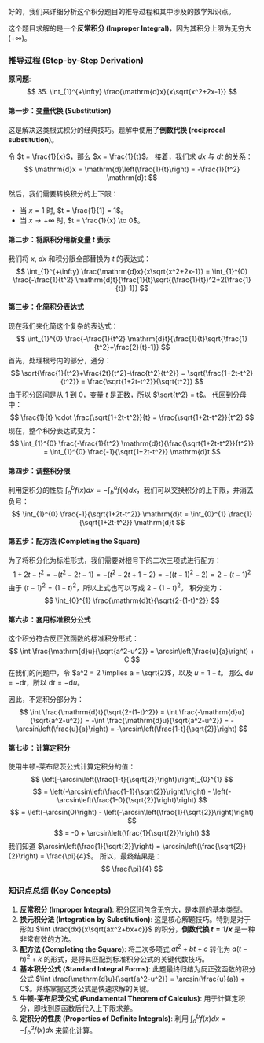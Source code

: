 好的，我们来详细分析这个积分题目的推导过程和其中涉及的数学知识点。

这个题目求解的是一个**反常积分 (Improper Integral)**，因为其积分上限为无穷大 ($+\infty$)。

### 推导过程 (Step-by-Step Derivation)

**原问题**:
$$ 35. \int_{1}^{+\infty} \frac{\mathrm{d}x}{x\sqrt{x^2+2x-1}} $$

#### 第一步：变量代换 (Substitution)
这是解决这类根式积分的经典技巧。题解中使用了**倒数代换 (reciprocal substitution)**。

令 $t = \frac{1}{x}$，那么 $x = \frac{1}{t}$。
接着，我们求 $dx$ 与 $dt$ 的关系：
$$ \mathrm{d}x = \mathrm{d}\left(\frac{1}{t}\right) = -\frac{1}{t^2} \mathrm{d}t $$

然后，我们需要转换积分的上下限：
*   当 $x = 1$ 时, $t = \frac{1}{1} = 1$。
*   当 $x \to +\infty$ 时, $t = \frac{1}{x} \to 0$。

#### 第二步：将原积分用新变量 $t$ 表示
我们将 $x$, $dx$ 和积分限全部替换为 $t$ 的表达式：
$$ \int_{1}^{+\infty} \frac{\mathrm{d}x}{x\sqrt{x^2+2x-1}} = \int_{1}^{0} \frac{-\frac{1}{t^2} \mathrm{d}t}{\frac{1}{t}\sqrt{(\frac{1}{t})^2+2(\frac{1}{t})-1}} $$

#### 第三步：化简积分表达式
现在我们来化简这个复杂的表达式：
$$ \int_{1}^{0} \frac{-\frac{1}{t^2} \mathrm{d}t}{\frac{1}{t}\sqrt{\frac{1}{t^2}+\frac{2}{t}-1}} $$
首先，处理根号内的部分，通分：
$$ \sqrt{\frac{1}{t^2}+\frac{2t}{t^2}-\frac{t^2}{t^2}} = \sqrt{\frac{1+2t-t^2}{t^2}} = \frac{\sqrt{1+2t-t^2}}{\sqrt{t^2}} $$
由于积分区间是从 $1$ 到 $0$，变量 $t$ 是正数，所以 $\sqrt{t^2} = t$。
代回到分母中：
$$ \frac{1}{t} \cdot \frac{\sqrt{1+2t-t^2}}{t} = \frac{\sqrt{1+2t-t^2}}{t^2} $$
现在，整个积分表达式变为：
$$ \int_{1}^{0} \frac{-\frac{1}{t^2} \mathrm{d}t}{\frac{\sqrt{1+2t-t^2}}{t^2}} = \int_{1}^{0} \frac{-1}{\sqrt{1+2t-t^2}} \mathrm{d}t $$

#### 第四步：调整积分限
利用定积分的性质 $\int_a^b f(x)dx = -\int_b^a f(x)dx$，我们可以交换积分的上下限，并消去负号：
$$ \int_{1}^{0} \frac{-1}{\sqrt{1+2t-t^2}} \mathrm{d}t = \int_{0}^{1} \frac{1}{\sqrt{1+2t-t^2}} \mathrm{d}t $$

#### 第五步：配方法 (Completing the Square)
为了将积分化为标准形式，我们需要对根号下的二次三项式进行配方：
$$ 1+2t-t^2 = -(t^2 - 2t - 1) = -(t^2 - 2t + 1 - 2) = -((t-1)^2 - 2) = 2 - (t-1)^2 $$
由于 $(t-1)^2 = (1-t)^2$，所以上式也可以写成 $2 - (1-t)^2$。
积分变为：
$$ \int_{0}^{1} \frac{\mathrm{d}t}{\sqrt{2-(1-t)^2}} $$

#### 第六步：套用标准积分公式
这个积分符合反正弦函数的标准积分形式：
$$ \int \frac{\mathrm{d}u}{\sqrt{a^2-u^2}} = \arcsin\left(\frac{u}{a}\right) + C $$
在我们的问题中，令 $a^2 = 2 \implies a = \sqrt{2}$，以及 $u = 1-t$。
那么 $\mathrm{d}u = -\mathrm{d}t$，所以 $\mathrm{d}t = -\mathrm{d}u$。

因此，不定积分部分为：
$$ \int \frac{\mathrm{d}t}{\sqrt{2-(1-t)^2}} = \int \frac{-\mathrm{d}u}{\sqrt{a^2-u^2}} = -\int \frac{\mathrm{d}u}{\sqrt{a^2-u^2}} = -\arcsin\left(\frac{u}{a}\right) = -\arcsin\left(\frac{1-t}{\sqrt{2}}\right) $$

#### 第七步：计算定积分
使用牛顿-莱布尼茨公式计算定积分的值：
$$ \left[-\arcsin\left(\frac{1-t}{\sqrt{2}}\right)\right]_{0}^{1} $$
$$ = \left(-\arcsin\left(\frac{1-1}{\sqrt{2}}\right)\right) - \left(-\arcsin\left(\frac{1-0}{\sqrt{2}}\right)\right) $$
$$ = \left(-\arcsin(0)\right) - \left(-\arcsin\left(\frac{1}{\sqrt{2}}\right)\right) $$
$$ = -0 + \arcsin\left(\frac{1}{\sqrt{2}}\right) $$
我们知道 $\arcsin\left(\frac{1}{\sqrt{2}}\right) = \arcsin\left(\frac{\sqrt{2}}{2}\right) = \frac{\pi}{4}$。
所以，最终结果是：
$$ \frac{\pi}{4} $$

### 知识点总结 (Key Concepts)

1.  **反常积分 (Improper Integral)**: 积分区间包含无穷大，是本题的基本类型。
2.  **换元积分法 (Integration by Substitution)**: 这是核心解题技巧。特别是对于形如 $\int \frac{dx}{x\sqrt{ax^2+bx+c}}$ 的积分，**倒数代换 $t=1/x$** 是一种非常有效的方法。
3.  **配方法 (Completing the Square)**: 将二次多项式 $at^2+bt+c$ 转化为 $a(t-h)^2+k$ 的形式，是将其匹配到标准积分公式的关键代数技巧。
4.  **基本积分公式 (Standard Integral Forms)**: 此题最终归结为反正弦函数的积分公式 $\int \frac{\mathrm{d}u}{\sqrt{a^2-u^2}} = \arcsin(\frac{u}{a}) + C$。熟练掌握这类公式是快速求解的关键。
5.  **牛顿-莱布尼茨公式 (Fundamental Theorem of Calculus)**: 用于计算定积分，即找到原函数后代入上下限求差。
6.  **定积分的性质 (Properties of Definite Integrals)**: 利用 $\int_a^b f(x)dx = -\int_b^a f(x)dx$ 来简化计算。